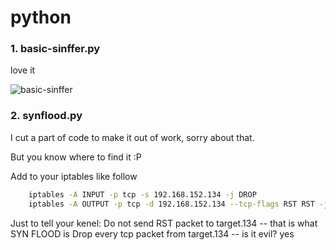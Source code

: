 # python


### 1. basic-sinffer.py

love it

![basic-sinffer](http://images2015.cnblogs.com/blog/392599/201604/392599-20160405174641984-1613090533.jpg)


### 2. synflood.py

I cut a part of code to make it out of work, sorry about that.

But you know where to find it :P

Add to your iptables like follow
```bash
    iptables -A INPUT -p tcp -s 192.168.152.134 -j DROP
    iptables -A OUTPUT -p tcp -d 192.168.152.134 --tcp-flags RST RST -j DROP
```
Just to tell your kenel:
    Do not send RST packet to target.134 -- that is what SYN FLOOD is
    Drop every tcp packet from target.134 -- is it evil? yes
